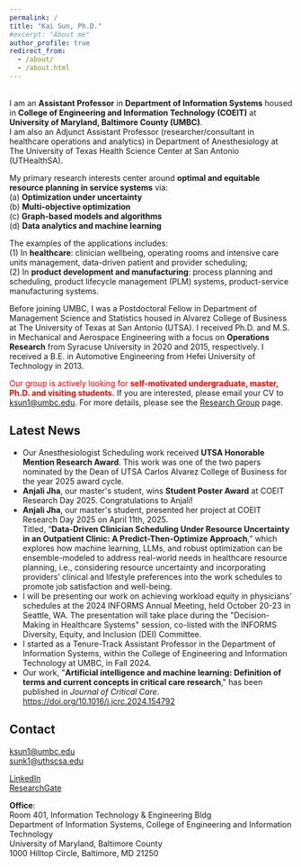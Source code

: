 ```yaml
---
permalink: /
title: "Kai Sun, Ph.D."
#excerpt: "About me"
author_profile: true
redirect_from: 
  - /about/
  - /about.html
---
```


\
I am an **Assistant Professor** in **Department of Information Systems** housed in **College of Engineering and Information Technology (COEIT)** at **University of Maryland, Baltimore County (UMBC)**.\
I am also an Adjunct Assistant Professor (researcher/consultant in healthcare operations and analytics) in Department of Anesthesiology at The University of Texas Health Science Center at San Antonio (UTHealthSA).

[//]: # (<span style="color:red">**I am on the job market for tenure-track faculty positions starting Fall 2024.**</span>)

My primary research interests center around **optimal and equitable resource planning in service systems**
via:\
(a) **Optimization under uncertainty**\
(b) **Multi-objective optimization**\
(c) **Graph-based models and algorithms**\
(d) **Data analytics and machine learning**

The examples of the applications includes:\
(1) In **healthcare**: clinician wellbeing, operating rooms and intensive care units management, data-driven patient and provider scheduling;\
(2) In **product development and manufacturing**: process planning and scheduling, product lifecycle management (PLM) systems, product-service manufacturing systems.

Before joining UMBC, I was a Postdoctoral Fellow in Department of Management Science and Statistics housed in Alvarez College of Business at The University of Texas at San Antonio (UTSA).
I received Ph.D. and M.S. in Mechanical and Aerospace Engineering with a focus on **Operations Research** from Syracuse University in 2020 and 2015, respectively.
I received a B.E. in Automotive Engineering from Hefei University of Technology in 2013.

<span style="color:red">Our group is actively looking for **self-motivated undergraduate, master, Ph.D. and visiting students.**</span> If you are interested, please email your CV to <ins>ksun1@umbc.edu</ins>.
For more details, please see the <a href="https://sksunkai0505.github.io/KaiSun0505.github.io//opportunity/">Research Group</a> page.

Latest News
-------
- Our Anesthesiologist Scheduling work received **UTSA Honorable Mention Research Award**. This work was one of the two papers nominated by the Dean of UTSA Carlos Alvarez College of Business for the year 2025 award cycle.
- **Anjali Jha**, our master's student, wins **Student Poster Award** at COEIT Research Day 2025. Congratulations to Anjali!
- **Anjali Jha**, our master's student, presented her project at COEIT Research Day 2025 on April 11th, 2025.\
 Titled, “**Data-Driven Clinician Scheduling Under Resource Uncertainty in an Outpatient Clinic: A Predict-Then-Optimize Approach**,” which explores how machine learning, LLMs, and robust optimization can be ensemble-modeled to address real-world needs in healthcare resource planning, i.e., considering resource uncertainty and incorporating providers’ clinical and lifestyle preferences into the work schedules to promote job satisfaction and well-being.
- I will be presenting our work on achieving workload equity in physicians' schedules at the 2024 INFORMS Annual Meeting, held October 20-23 in Seattle, WA. The presentation will take place during the "Decision-Making in Healthcare Systems" session, co-listed with the INFORMS Diversity, Equity, and Inclusion (DEI) Committee.
- I started as a Tenure-Track Assistant Professor in the Department of Information Systems, within the College of Engineering and Information Technology at UMBC, in Fall 2024.
- Our work, "**Artificial intelligence and machine learning: Definition of terms and current concepts in critical care research**,"
has been published in *Journal of Critical Care*. 
<a href="https://doi.org/10.1016/j.jcrc.2024.154792">https://doi.org/10.1016/j.jcrc.2024.154792</a>




Contact
------
<ins>ksun1@umbc.edu</ins>\
<ins>sunk1@uthscsa.edu</ins>

[LinkedIn](https://www.linkedin.com/in/kai-sun-211a47bb/)
\
[ResearchGate](https://www.researchgate.net/profile/Kai-Sun-70)

**Office**:\
Room 401, Information Technology & Engineering Bldg\
Department of Information Systems, College of Engineering and Information Technology\
University of Maryland, Baltimore County\
1000 Hilltop Circle, Baltimore, MD 21250
